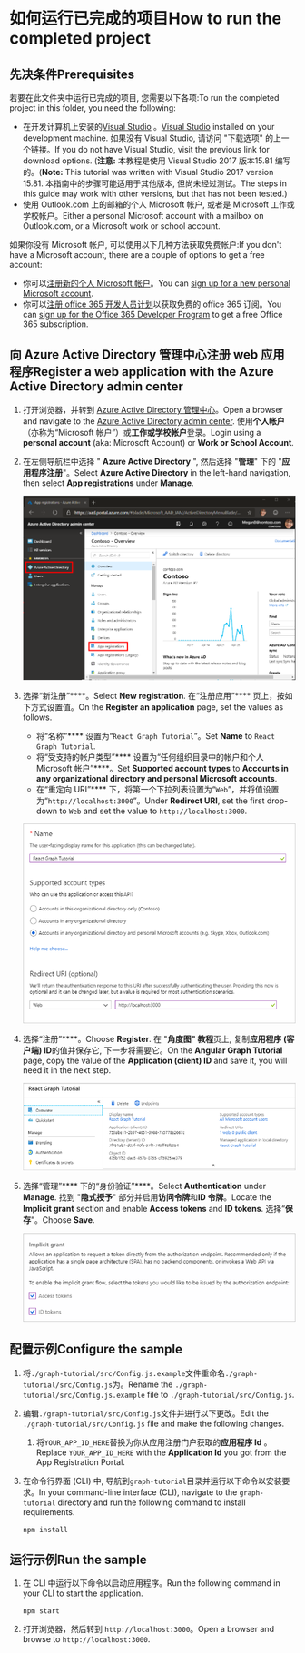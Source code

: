 # <a name="how-to-run-the-completed-project"></a><span data-ttu-id="40ea6-101">如何运行已完成的项目</span><span class="sxs-lookup"><span data-stu-id="40ea6-101">How to run the completed project</span></span>

## <a name="prerequisites"></a><span data-ttu-id="40ea6-102">先决条件</span><span class="sxs-lookup"><span data-stu-id="40ea6-102">Prerequisites</span></span>

<span data-ttu-id="40ea6-103">若要在此文件夹中运行已完成的项目, 您需要以下各项:</span><span class="sxs-lookup"><span data-stu-id="40ea6-103">To run the completed project in this folder, you need the following:</span></span>

- <span data-ttu-id="40ea6-104">在开发计算机上安装的[Visual Studio](https://visualstudio.microsoft.com/vs/) 。</span><span class="sxs-lookup"><span data-stu-id="40ea6-104">[Visual Studio](https://visualstudio.microsoft.com/vs/) installed on your development machine.</span></span> <span data-ttu-id="40ea6-105">如果没有 Visual Studio, 请访问 "下载选项" 的上一个链接。</span><span class="sxs-lookup"><span data-stu-id="40ea6-105">If you do not have Visual Studio, visit the previous link for download options.</span></span> <span data-ttu-id="40ea6-106">(**注意:** 本教程是使用 Visual Studio 2017 版本15.81 编写的。</span><span class="sxs-lookup"><span data-stu-id="40ea6-106">(**Note:** This tutorial was written with Visual Studio 2017 version 15.81.</span></span> <span data-ttu-id="40ea6-107">本指南中的步骤可能适用于其他版本, 但尚未经过测试。</span><span class="sxs-lookup"><span data-stu-id="40ea6-107">The steps in this guide may work with other versions, but that has not been tested.)</span></span>
- <span data-ttu-id="40ea6-108">使用 Outlook.com 上的邮箱的个人 Microsoft 帐户, 或者是 Microsoft 工作或学校帐户。</span><span class="sxs-lookup"><span data-stu-id="40ea6-108">Either a personal Microsoft account with a mailbox on Outlook.com, or a Microsoft work or school account.</span></span>

<span data-ttu-id="40ea6-109">如果你没有 Microsoft 帐户, 可以使用以下几种方法获取免费帐户:</span><span class="sxs-lookup"><span data-stu-id="40ea6-109">If you don't have a Microsoft account, there are a couple of options to get a free account:</span></span>

- <span data-ttu-id="40ea6-110">你可以[注册新的个人 Microsoft 帐户](https://signup.live.com/signup?wa=wsignin1.0&rpsnv=12&ct=1454618383&rver=6.4.6456.0&wp=MBI_SSL_SHARED&wreply=https://mail.live.com/default.aspx&id=64855&cbcxt=mai&bk=1454618383&uiflavor=web&uaid=b213a65b4fdc484382b6622b3ecaa547&mkt=E-US&lc=1033&lic=1)。</span><span class="sxs-lookup"><span data-stu-id="40ea6-110">You can [sign up for a new personal Microsoft account](https://signup.live.com/signup?wa=wsignin1.0&rpsnv=12&ct=1454618383&rver=6.4.6456.0&wp=MBI_SSL_SHARED&wreply=https://mail.live.com/default.aspx&id=64855&cbcxt=mai&bk=1454618383&uiflavor=web&uaid=b213a65b4fdc484382b6622b3ecaa547&mkt=E-US&lc=1033&lic=1).</span></span>
- <span data-ttu-id="40ea6-111">你可以[注册 office 365 开发人员计划](https://developer.microsoft.com/office/dev-program)以获取免费的 office 365 订阅。</span><span class="sxs-lookup"><span data-stu-id="40ea6-111">You can [sign up for the Office 365 Developer Program](https://developer.microsoft.com/office/dev-program) to get a free Office 365 subscription.</span></span>

## <a name="register-a-web-application-with-the-azure-active-directory-admin-center"></a><span data-ttu-id="40ea6-112">向 Azure Active Directory 管理中心注册 web 应用程序</span><span class="sxs-lookup"><span data-stu-id="40ea6-112">Register a web application with the Azure Active Directory admin center</span></span>

1. <span data-ttu-id="40ea6-113">打开浏览器，并转到 [Azure Active Directory 管理中心](https://aad.portal.azure.com)。</span><span class="sxs-lookup"><span data-stu-id="40ea6-113">Open a browser and navigate to the [Azure Active Directory admin center](https://aad.portal.azure.com).</span></span> <span data-ttu-id="40ea6-114">使用**个人帐户**（亦称为“Microsoft 帐户”）或**工作或学校帐户**登录。</span><span class="sxs-lookup"><span data-stu-id="40ea6-114">Login using a **personal account** (aka: Microsoft Account) or **Work or School Account**.</span></span>

1. <span data-ttu-id="40ea6-115">在左侧导航栏中选择 " **Azure Active Directory** ", 然后选择 "**管理**" 下的 "**应用程序注册**"。</span><span class="sxs-lookup"><span data-stu-id="40ea6-115">Select **Azure Active Directory** in the left-hand navigation, then select **App registrations** under **Manage**.</span></span>

    ![<span data-ttu-id="40ea6-116">应用注册的屏幕截图</span><span class="sxs-lookup"><span data-stu-id="40ea6-116">A screenshot of the App registrations</span></span> ](/tutorial/images/aad-portal-app-registrations.png)

1. <span data-ttu-id="40ea6-117">选择“新注册”\*\*\*\*。</span><span class="sxs-lookup"><span data-stu-id="40ea6-117">Select **New registration**.</span></span> <span data-ttu-id="40ea6-118">在“注册应用”\*\*\*\* 页上，按如下方式设置值。</span><span class="sxs-lookup"><span data-stu-id="40ea6-118">On the **Register an application** page, set the values as follows.</span></span>

    - <span data-ttu-id="40ea6-119">将“名称”\*\*\*\* 设置为“`React Graph Tutorial`”。</span><span class="sxs-lookup"><span data-stu-id="40ea6-119">Set **Name** to `React Graph Tutorial`.</span></span>
    - <span data-ttu-id="40ea6-120">将“受支持的帐户类型”\*\*\*\* 设置为“任何组织目录中的帐户和个人 Microsoft 帐户”\*\*\*\*。</span><span class="sxs-lookup"><span data-stu-id="40ea6-120">Set **Supported account types** to **Accounts in any organizational directory and personal Microsoft accounts**.</span></span>
    - <span data-ttu-id="40ea6-121">在“重定向 URI”\*\*\*\* 下，将第一个下拉列表设置为“`Web`”，并将值设置为“`http://localhost:3000`”。</span><span class="sxs-lookup"><span data-stu-id="40ea6-121">Under **Redirect URI**, set the first drop-down to `Web` and set the value to `http://localhost:3000`.</span></span>

    !["注册应用程序" 页的屏幕截图](/tutorial/images/aad-register-an-app.png)

1. <span data-ttu-id="40ea6-123">选择“注册”\*\*\*\*。</span><span class="sxs-lookup"><span data-stu-id="40ea6-123">Choose **Register**.</span></span> <span data-ttu-id="40ea6-124">在 "**角度图" 教程**页上, 复制**应用程序 (客户端) ID**的值并保存它, 下一步将需要它。</span><span class="sxs-lookup"><span data-stu-id="40ea6-124">On the **Angular Graph Tutorial** page, copy the value of the **Application (client) ID** and save it, you will need it in the next step.</span></span>

    ![新应用注册的应用程序 ID 的屏幕截图](/tutorial/images/aad-application-id.png)

1. <span data-ttu-id="40ea6-126">选择“管理”\*\*\*\* 下的“身份验证”\*\*\*\*。</span><span class="sxs-lookup"><span data-stu-id="40ea6-126">Select **Authentication** under **Manage**.</span></span> <span data-ttu-id="40ea6-127">找到 "**隐式授予**" 部分并启用**访问令牌**和**ID 令牌**。</span><span class="sxs-lookup"><span data-stu-id="40ea6-127">Locate the **Implicit grant** section and enable **Access tokens** and **ID tokens**.</span></span> <span data-ttu-id="40ea6-128">选择“**保存**”。</span><span class="sxs-lookup"><span data-stu-id="40ea6-128">Choose **Save**.</span></span>

    ![隐式 grant 部分的屏幕截图](/tutorial/images/aad-implicit-grant.png)

## <a name="configure-the-sample"></a><span data-ttu-id="40ea6-130">配置示例</span><span class="sxs-lookup"><span data-stu-id="40ea6-130">Configure the sample</span></span>

1. <span data-ttu-id="40ea6-131">将`./graph-tutorial/src/Config.js.example`文件重命名`./graph-tutorial/src/Config.js`为。</span><span class="sxs-lookup"><span data-stu-id="40ea6-131">Rename the `./graph-tutorial/src/Config.js.example` file to `./graph-tutorial/src/Config.js`.</span></span>
1. <span data-ttu-id="40ea6-132">编辑`./graph-tutorial/src/Config.js`文件并进行以下更改。</span><span class="sxs-lookup"><span data-stu-id="40ea6-132">Edit the `./graph-tutorial/src/Config.js` file and make the following changes.</span></span>
    1. <span data-ttu-id="40ea6-133">将`YOUR_APP_ID_HERE`替换为你从应用注册门户获取的**应用程序 Id** 。</span><span class="sxs-lookup"><span data-stu-id="40ea6-133">Replace `YOUR_APP_ID_HERE` with the **Application Id** you got from the App Registration Portal.</span></span>
1. <span data-ttu-id="40ea6-134">在命令行界面 (CLI) 中, 导航到`graph-tutorial`目录并运行以下命令以安装要求。</span><span class="sxs-lookup"><span data-stu-id="40ea6-134">In your command-line interface (CLI), navigate to the `graph-tutorial` directory and run the following command to install requirements.</span></span>

    ```Shell
    npm install
    ```

## <a name="run-the-sample"></a><span data-ttu-id="40ea6-135">运行示例</span><span class="sxs-lookup"><span data-stu-id="40ea6-135">Run the sample</span></span>

1. <span data-ttu-id="40ea6-136">在 CLI 中运行以下命令以启动应用程序。</span><span class="sxs-lookup"><span data-stu-id="40ea6-136">Run the following command in your CLI to start the application.</span></span>

    ```Shell
    npm start
    ```

1. <span data-ttu-id="40ea6-137">打开浏览器，然后转到 `http://localhost:3000`。</span><span class="sxs-lookup"><span data-stu-id="40ea6-137">Open a browser and browse to `http://localhost:3000`.</span></span>